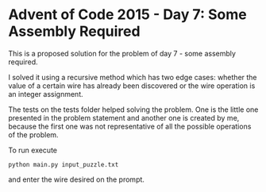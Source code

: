 # Advent of Code 2015 -  Day 7: Some Assembly Required

This is a proposed solution for the problem of day 7 - some assembly required.

I solved it using a recursive method which has two edge cases: whether the value of a certain wire has already been
discovered or the wire operation is an integer assignment.

The tests on the tests folder helped solving the problem. One is the little one presented in the problem statement 
and another one is created by me, because the first one was not representative of all the possible operations of the 
problem.

To run execute

```
python main.py input_puzzle.txt
```

and enter the wire desired on the prompt.